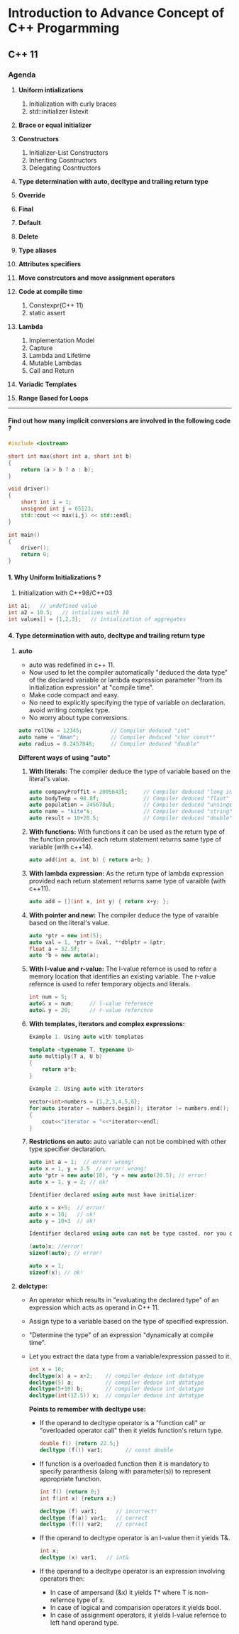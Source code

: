 <!-- Headings -->
# Introduction to Advance Concept of C++ Progarmming

## C++ 11

### Agenda

<!-- Unorderd List -->
1. **Uniform intializations**
    1. Initialization with curly braces
    1. std::initializer listexit
1. **Brace or equal initializer**
1. **Constructors**
    1. Initializer-List Constructors
    1. Inheriting Cosntructors
    1. Delegating Cosntructors
1. **Type determination with auto, decltype and trailing return type**
1. **Override**
1. **Final**
1. **Default**
1. **Delete**
1. **Type aliases**

1. **Attributes specifiers**
1. **Move constrcutors and move assignment operators**
1. **Code at compile time**
    1. Constexpr(C++ 11)
    1. static assert
1. **Lambda**
    1. Implementation Model
    1. Capture
    1. Lambda and Lifetime
    1. Mutable Lambdas
    1. Call and Return
1. **Variadic Templates**
1. **Range Based for Loops**

----------------------------------------------------------------------------

<!-- Code Blocks-->

#### Find out how many implicit conversions are involved in the following code ?

```c++
#include <iostream>

short int max(short int a, short int b)
{
    return (a > b ? a : b);
}

void driver()
{
    short int i = 1;
    unsigned int j = 65123;
    std::cout << max(i,j) << std::endl;
}

int main()
{
    driver();
    return 0;
}
```

<!-- First Topic -->

#### 1. Why Uniform Initializations ?

1. Initialization with C++98/C++03

```c++
int a1;   // undefined value
int a2 = 10.5;   // intializes with 10
int values[] = {1,2,3};   // intialization of aggregates
```

<!-- Fourth topic -->

#### 4. Type determination with auto, decltype and trailing return type

1. **auto**
    - auto was redefined in c++ 11.
    - Now used to let the compiler automatically "deduced the data type" of the declared variable or lambda expression parameter "from its initialization expression" at "compile time".
    - Make code compact and easy.
    - No need to explicitly specifying the type of variable on declaration. avoid writing complex type.
    - No worry about type conversions.

    ```c++
    auto rollNo = 12345;         // Compiler deduced "int"
    auto name = "Aman";          // Compiler deduced "char const*"
    auto radius = 0.2457848;     // Compiler deduced "double"
    ```

    **Different ways of using "auto"**
    1. **With literals:** The compiler deduce the type of variable based on the literal's value.

        ```c++
        auto companyProffit = 2005643l;     // Compiler deduced "long int"
        auto bodyTemp = 98.8f;              // Compiler deduced "flaot"
        auto population = 345678ul;         // Compiler deduced "unsinged long int"
        auto name = "kite"s;                // Compiler deduced "string"
        auto result = 10+20.5;              // Compiler deduced "double"
        ```

    1. **With functions:** With functions it can be used as the return type of the function provided each return statement returns same type of variable (with c++14).

        ```c++
        auto add(int a, int b) { return a+b; }
        ```

    1. **With lambda expression:** As the return type of lambda expression provided each return statement returns same type of varaible (with c++11).

        ```c++
        auto add = [](int x, int y) { return x+y; };
        ```

    1. **With pointer and new:** The compiler deduce the type of varaible based on the literal's value.

        ```c++
        auto *ptr = new int(5);
        auto val = 1, *ptr = &val, **dblptr = &ptr;
        float a = 32.5f;
        auto *b = new auto(a);
        ```

    1. **With l-value and r-value:** The l-value refernce is used to refer a memory location that identifies an existing variable. The r-value refernce is used to refer temporary objects and literals.

        ```c++
        int num = 5;
        auto& x = num;     // l-value reference
        auto& y = 20;      // r-value refercnce
        ```

    1. **With templates, iterators and complex expressions:**

        ```c++
        Example 1. Using auto with templates

        template <typename T, typename U>
        auto multiply(T a, U b)
        {
            return a*b;
        }
        ```

        ```c++
        Example 2. Using auto with iterators

        vector<int>numbers = {1,2,3,4,5,6};
        for(auto iterator = numbers.begin(); iterator != numbers.end(); iterator++)
        {
            cout<<"iterator = "<<*iterator<<endl;
        }
        ```

    1. **Restrictions on auto:** auto variable can not be combined with other type specifier declaration.

        ```c++
        auto int a = 1;  // error! wrong!
        auto x = 1, y = 3.5  // error! wrong!
        auto *ptr = new auto(10), *y = new auto(20.5); // error!
        auto x = 1, y = 2; // ok!
        ```

        ```c++
        Identifier declared using auto must have initializer:

        auto x = x+5;  // error!
        auto x = 10;   // ok!
        auto y = 10+3  // ok!
        ```

        ```c++
        Identifier declared using auto can not be type casted, nor you can apply sizeof or typeid operator.

        (auto)x; //error!
        sizeof(auto); // error!
        
        auto x = 1;
        sizeof(x); // ok!
        ```

1. **delctype:** 
    - An operator which results in "evaluating the declared type" of an expression which acts as operand in C++ 11.
    - Assign type to a variable based on the type of specified expression.
    - "Determine the type" of an expression "dynamically at compile time".
    - Let you extract the data type from a variable/expression passed to it.

        ```c++
        int x = 10;
        decltype(x) a = x+2;    // compiler deduce int datatype
        decltype(5) a;          // compiler deduce int datatype
        decltype(5+10) b;       // compiler deduce int datatype
        decltype(int(12.5)) x;  // compiler deduce int datatype 
        ```

        **Points to remember with decltype use:**

        - If the operand to decltype operator is a "function call" or "overloaded operator call" then it yields function's return type.

            ```c++
            double f() {return 22.5;}
            decltype (f()) var1;       // const double
            ```

        - If function is a overloaded function then it is mandatory to specify paranthesis (along with parameter(s)) to represent appropriate function.

            ```c++
            int f() {return 0;}
            int f(int x) {return x;}

            decltype (f) var1;      // incorrect!
            decltype (f(a)) var1;   // correct 
            decltype (f()) var2;    // correct 
            ```

        - If the operand to decltype operator is an l-value then it yields T&.

            ```c++
            int x;
            decltype (x) var1;   // int&
            ```

        - If the operand to a decltype operator is an expression involving operators then:

            - In case of ampersand (&x) it yields T* where T is non-refernce type of x.
            - In case of logical and comparision operators it yields bool.
            - In case of assignment operators, it yields l-value refernce to left hand operand type.
